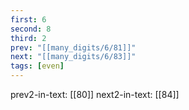 ```yaml
---
first: 6
second: 8
third: 2
prev: "[[many_digits/6/81]]"
next: "[[many_digits/6/83]]"
tags: [even]
---
```

prev2-in-text: [[80]]
next2-in-text: [[84]]
